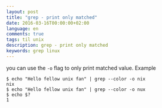 ```yaml
---
layout: post
title: "grep - print only matched"
date: 2016-03-16T00:00:00+02:00
language: en
comments: true
tags: til unix
description: grep - print only matched
keywords: grep linux
---
```


you can use the `-o` flag to only print matched value. Example

```
$ echo "Hello fellow unix fan" | grep --color -o nix
nix
$ echo "Hello fellow unix fan" | grep --color -o nux 
$ echo $?
1
```
